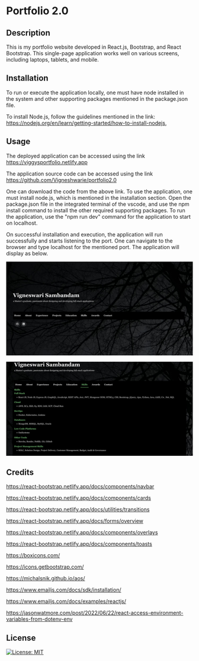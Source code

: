# Portfolio 2.0

## Description
This is my portfolio website developed in React.js, Bootstrap, and React Bootstrap. This single-page application works well on various screens, including laptops, tablets, and mobile.

## Installation

To run or execute the application locally, one must have node installed in the system and other supporting packages mentioned in the package.json file.

To install Node.js, follow the guidelines mentioned in the link: https://nodejs.org/en/learn/getting-started/how-to-install-nodejs, 

## Usage

The deployed application can be accessed using the link https://viggysportfolio.netlify.app

The application source code can be accessed using the link https://github.com/Vigneshwarie/portfolio2.0

One can download the code from the above link. To use the application, one must install node.js, which is mentioned in the installation section. Open the package.json file in the integrated terminal of the vscode, and use the npm install command to install the other required supporting packages. To run the application, use the "npm run dev" command for the application to start on localhost.

On successful installation and execution, the application will run successfully and starts listening to the port. One can navigate to the browser and type localhost for the mentioned port. The application will display as below.

![alt text](myportfolio/src/assets/images/Homepage.png)

![alt text](myportfolio/src/assets/images/Skills.png)

## Credits

https://react-bootstrap.netlify.app/docs/components/navbar

https://react-bootstrap.netlify.app/docs/components/cards

https://react-bootstrap.netlify.app/docs/utilities/transitions

https://react-bootstrap.netlify.app/docs/forms/overview

https://react-bootstrap.netlify.app/docs/components/overlays

https://react-bootstrap.netlify.app/docs/components/toasts

https://boxicons.com/

https://icons.getbootstrap.com/

https://michalsnik.github.io/aos/

https://www.emailjs.com/docs/sdk/installation/

https://www.emailjs.com/docs/examples/reactjs/

https://jasonwatmore.com/post/2022/06/22/react-access-environment-variables-from-dotenv-env

## License

 [![License: MIT](https://img.shields.io/badge/License-MIT-blue.svg)](https://opensource.org/licenses/MIT)